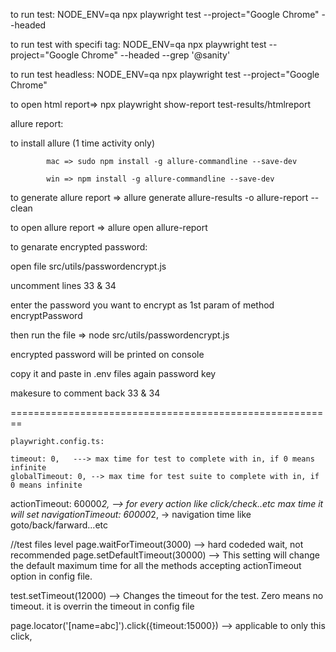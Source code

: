 to run test: NODE_ENV=qa  npx playwright test --project="Google Chrome" --headed

to run test with specifi tag: NODE_ENV=qa  npx playwright test --project="Google Chrome" --headed --grep '@sanity'

to run test headless: NODE_ENV=qa  npx playwright test --project="Google Chrome"

to open html report=> npx playwright show-report test-results/htmlreport


allure report:

to install allure (1 time activity only) 

			mac => sudo npm install -g allure-commandline --save-dev

			win => npm install -g allure-commandline --save-dev

to generate allure report => allure generate allure-results -o allure-report --clean

to open allure report => allure open allure-report

to genarate encrypted password: 

   open file src/utils/passwordencrypt.js

   uncomment lines 33 & 34

   enter the password you want to encrypt as 1st param of method encryptPassword

   then run the file => node src/utils/passwordencrypt.js

   encrypted password will be printed on console

   copy it and paste in .env files again password key

   makesure to comment back 33 & 34
   

========================================================

	playwright.config.ts:

 	timeout: 0,   ---> max time for test to complete with in, if 0 means infinite
  	globalTimeout: 0, --> max time for test suite to complete with in, if 0 means infinite

   actionTimeout: 60000*2, --> for every action like click/check..etc max time it will set
   navigationTimeout: 60000*2, -> navigation time like goto/back/farward...etc

   //test files level
   page.waitForTimeout(3000) --> hard codeded wait, not recommended
   page.setDefaultTimeout(30000) --> This setting will change the default maximum time for all the methods accepting actionTimeout option in config file.

   test.setTimeout(12000) --> Changes the timeout for the test. Zero means no timeout. it is overrin the timeout in config file
   
   page.locator('[name=abc]').click({timeout:15000}) --> applicable to only this click,

